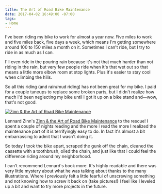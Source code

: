```yaml
---
title: The Art of Road Bike Maintenance
date: 2017-04-02 16:49:00 -07:00
tags:
- Home
---
```


I've been riding my bike to work for almost a year now. Five miles to work and five miles back, five days a week, which means I'm getting somewhere around 100 to 150 miles a month on it. Sometimes I can't ride, but I try to ride in as much as I can.

I'll even ride in the pouring rain because it's not that much harder than not riding in the rain, but very few people ride when it's that wet out so that means a little more elbow room at stop lights. Plus it's easier to stay cool when climbing the hills.

So all this riding (and rain/mud riding) has not been great for my bike. I paid for a couple tuneups to replace some broken parts, but I didn't realize how much I'd been neglecting my bike until I got it up on a bike stand and—wow, that's not good.

[![Zinn & the Art of Road Bike Maintenance](/uploads/51vCsY%20fVBL.jpg)](http://amzn.to/2o0z6vy)

Lennard Zinn's [Zinn & the Art of Road Bike Maintenance](http://amzn.to/2o0z6vy) to the rescue! I spent a couple of nights reading and the more I read the more I realized the maintenance part of it is terrifyingly easy to do. In fact it's almost a bit embarrassing to admit that I wasn't doing it.

So today I took the bike apart, scraped the gunk off the chain, cleaned the cassette with a toothbrush, oiled the chain, and just like that I could feel the difference riding around my neighborhood.

I can't recommend Lennard's book more. It's highly readable and there was very little mystery about what he was talking about thanks to the many illustrations. Where I previously felt a little fearful of unscrewing something and not knowing how to screw it back on (take pictures!) I feel like I leveled up a bit and want to try more projects in the future.